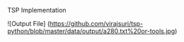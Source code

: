 TSP Implementation 

![Output File] (https://github.com/virajsuri/tsp-python/blob/master/data/output/a280.txt%20or-tools.jpg)